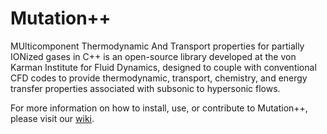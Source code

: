 Mutation++
==========

MUlticomponent Thermodynamic And Transport properties for partially IONized gases in C++ is an open-source library developed at the von Karman Institute for Fluid Dynamics, designed to couple with conventional CFD codes to provide thermodynamic, transport, chemistry, and energy transfer properties associated with subsonic to hypersonic flows.

For more information on how to install, use, or contribute to Mutation++, please visit our [wiki](https://sync.vki.ac.be/mpp/mutationpp/wikis/home).
